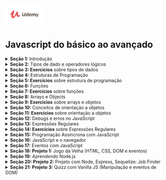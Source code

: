 <h1 align="left">
    <img alt="Udemy" title="Udemy" src="./assets/img/Udemy-logo.png" width="120px" />
</h1>

# Javascript do básico ao avançado


<details>
<summary><b>Seção 1:</b> Introdução</summary>
 - [x] 1. Apresentação do curso
 - [x] 2. Introdução
 - [ ] 3. O que é JavaScript?
 - [ ] 4. Onde o JavaScript é utilizado?
- [ ] 5. Fazendo download do VSCode (editor de texto utilizado no curso)
- [ ] 6. Como executar JS no navegador por arquivo 
- [ ] 7. Como executar JS diretamente no navegador
- [ ] 8. Maneira alternativa de executar JS
- [ ] 9. Como pesquisar problemas/dúvidas de código no Stackoverflow
- [ ] 10. Como pesquisar problemas/dúvidas de códigos no Google
- [ ] 11. Minha sugestão para você acompanhar o curso
- [ ] 12. Slides do Curso
- [ ] 13. Conclusão da seção
- [ ] 14. Arquivos do curso
</details>

<details>
<summary><b>Seção 2:</b> Tipos de dado e operadores lógicos</summary>
    - [ ] 15. Introdução da seção
    - [ ] 16. O que são tipos de dados?
    - [ ] 17. Tipo de dado: number
    - [ ] 18. Operações aritméticas com numbers
    - [ ] 19. Conhecendo os special numbers
    - [ ] 20. Tipo de dado: string
    - [ ] 21. Mais sobre strings
    - [ ] 22. Tipo de dado: boolean
    - [ ] 23. Comparações com booleans
    - [ ] 24. Operadores lógicos: teoria
    - [ ] 25. Operadores lógicos: prática
    - [ ] 26. Operador ternário
    - [ ] 27. Conhecendo os empty values
    - [ ] 28. Conversão automática de valor
    - [ ] 29. Conclusão da seção
    - [ ] <b>Teste 1:</b> Questionário sobre tipos de dados 
</details>

<details>
<summary><b>Seção 3: Exercícios</b> sobre tipos de dados</summary>
    - [ ] 30. Introdução da seção
    - [ ] 31. Exercício 01: explicação
    - [ ] 32. Exercício 01: solução
    - [ ] 33. Exercício 02: explicação
    - [ ] 34. Exercício 02: solução
    - [ ] 35. Exercício 03: explicação
    - [ ] 36. Exercício 03: solução
    - [ ] 37. Exercício 04: explicação
    - [ ] 38. Exercício 04: solução
    - [ ] 39. Exercício 05: explicação
    - [ ] 40. Exercício 05: solução
    - [ ] 41. Conclusão da seção
</details>

<details>
<summary><b>Seção 4:</b> Estruturas de Programação</summary>
    - [ ] 42. Introdução da seção
    - [ ] 43. O que é um software?
    - [ ] 44. O que são variáveis?
    - [ ] 45. Outras forma de declarar variáveis
    - [ ] 46. Convenção no nome de váriaveis
    - [ ] 47. Palavras reservadas da linguagem JavaScript
    - [ ] 48. O ambiente do JavaScript
    - [ ] 49. As estruturas das funções
    - [ ] 50. Função built in: prompt
    - [ ] 51. Função built in: alert
    - [ ] 52. Função built in: Math
    - [ ] 53. Função built in: console.log
    - [ ] 54. O que são estruturas de controle?
    - [ ] 55. Estrutura de controle: if
    - [ ] 56. Estrutura de controle: else
    - [ ] 57. Estrutura de controle: else if
    - [ ] 58. O que são estruturas de repetição?
    - [ ] 59. Estrutura de repetição: while
    - [ ] 60. Estrutura de repetição: do while
    - [ ] 61. Estrutura de repetição: for
    - [ ] 62. O que é identação?
    - [ ] 63. Utilizando break
    - [ ] 64. Utilizando continue
    - [ ] 65. Incrementação resumida
    - [ ] 66. Estrutura de controle: switch
    - [ ] 67. Um pouco mais sobre declaração de variáveis
    - [ ] 68. Como escrever comentários
    - [ ] 69. Conclusão da seção
    - [ ] <b>Teste 2:</b> Questionário sobre lógica de programação
</details>

<details>
<summary><b>Seção 5: Exercícios</b> sobre estrutura de programação</summary>
    - [ ] 70. Introdução da seção
    - [ ] 71. Exercício 06: explicação
    - [ ] 72. Exercício 06: solução
    - [ ] 73. Exercício 07: explicação
    - [ ] 74. Exercício 07: solução
    - [ ] 75. Exercício 08: explicação
    - [ ] 76. Exercício 08: solução
    - [ ] 77. Exercício 09: explicação
    - [ ] 78. Exercício 09: solução
    - [ ] 79. Exercício 10: explicação
    - [ ] 80. Exercício 10: solução
    - [ ] 81. Exercício 11: explicação
    - [ ] 82. Exercício 11: solução
    - [ ] 83. Exercício 12: explicação
    - [ ] 84. Exercício 12: solução
    - [ ] 85. Exercício 13: explicação
    - [ ] 86. Exercício 13: solução
    - [ ] 87. Exercício 14: explicação
    - [ ] 88. Exercício 14: solução
    - [ ] 89. Exercício 15: explicação
    - [ ] 90. Exercício 15: solução
    - [ ] 91. Conclusão da seção
</details>

<details>
<summary><b>Seção 6:</b> Funções</summary>
    - [ ] 92. Introdução da seção
    - [ ] 93. O que são funções?
    - [ ] 94. Definindo uma função: teoria
    - [ ] 95. Definindo uma função: prática
    - [ ] 96. Mais sobre funções
    - [ ] 97. O escopo das funções
    - [ ] 98. Mais sobre escopo
    - [ ] 99. Escopo aninhado
    - [ ] 100. Arrow functions
    - [ ] 101. Mais sobre arrow functions
    - [ ] 102. Argumentos opcionais
    - [ ] 103. Argumentos com valor default
    - [ ] 104. Closure
    - [ ] 105. Recursion
    - [ ] 106. Conclusão da seção
    - [ ] <b>Teste 3:</b> Questionário sobre funções
</details>

<details>
<summary><b>Seção 7: Exercícios</b> sobre funções</summary>
    - [ ] 107. Introdução da seção
    - [ ] 108. Exercício 16: explicação
    - [ ] 109. Exercício 16: solução
    - [ ] 110. Exercício 17: explicação
    - [ ] 111. Exercício 17: solução
    - [ ] 112. Exercício 18: explicação
    - [ ] 113. Exercício 18: solução
    - [ ] 114. Exercício 19: explicação
    - [ ] 115. Exercício 19: solução
    - [ ] 116. Exercício 20: explicação
    - [ ] 117. Exercício 20: solução
    - [ ] 118. Exercício 21: explicação
    - [ ] 119. Exercício 21: solução
    - [ ] 120. Exercício 22: explicação
    - [ ] 121. Exercício 22: solução
    - [ ] 122. Exercício 23: explicação
    - [ ] 123. Exercício 23: solução
    - [ ] 124. Exercício 24: explicação
    - [ ] 125. Exercício 24: solução
    - [ ] 126. Exercício 25: explicação
    - [ ] 127. Exercício 25: solução
    - [ ] 128. Conclusão da seção
</details>

<details>
<summary><b>Seção 8:</b> Arrays e Objects</summary>
    - [ ] 129. Introdução da seção
    - [ ] 130. O que são arrays?
    - [ ] 131. Mais sobre arrays
    - [ ] 132. O que são propriedades?
    - [ ] 133. O que são métodos?
    - [ ] 134. O que são objetos?
    - [ ] 135. Adicionando e deletando propriedades de um objeto
    - [ ] 136. Copiando propriedades de um objeto
    - [ ] 137. Verificando as chaves de um objeto
    - [ ] 138. Mutação
    - [ ] 139. Loop em arrays
    - [ ] 140. Métodos de arrays: push e pop
    - [ ] 141. Métodos de arrays: shift e unshift
    - [ ] 142. Métodos de arrays: indexOf e lastIndexOf
    - [ ] 143. Métodos de arrays: slice
    - [ ] 144. Métodos de arrays: forEach
    - [ ] 145. Métodos de arrays: includes
    - [ ] 146. Métodos de arrays: reverse
    - [ ] 147. Métodos de strings: trim
    - [ ] 148. Métodos de strings: padStart
    - [ ] 149. Métodos de strings: split
    - [ ] 150. Métodos de strings: join
    - [ ] 151. Métodos de strings: repeat
    - [ ] 152. Rest operator
    - [ ] 153. Destructuring em objetos
    - [ ] 154. Destructuring em arrays
    - [ ] 155. O que é JSON?
    - [ ] 156. Mais sobre JSON
    - [ ] 157. Convertendo JSON para string
    - [ ] 158. Conclusão
    - [ ] Teste 4: Quiz sobre arrays e objetos
</details>

<details>
<summary><b>Seção 9: Exercícios</b> sobre arrays e objetos</summary>
    - [ ] 159. Introdução da seção
    - [ ] 160. Exercício 26: explicação
    - [ ] 161. Exercício 26: solução
    - [ ] 162. Exercício 27: explicação
    - [ ] 163. Exercício 27: solução
    - [ ] 164. Exercício 28: explicação
    - [ ] 165. Exercício 28: solução
    - [ ] 166. Exercício 29: explicação
    - [ ] 167. Exercício 29: solução
    - [ ] 168. Exercício 30: explicação
    - [ ] 169. Exercício 30: solução
    - [ ] 170. Exercício 31: explicação
    - [ ] 171. Exercício 31: solução
    - [ ] 172. Exercício 32: explicação
    - [ ] 173. Exercício 32: solução
    - [ ] 174. Exercício 33: explicação
    - [ ] 175. Exercício 33: solução
    - [ ] 176. Exercício 34: explicação
    - [ ] 177. Exercício 34: solução
    - [ ] 178. Exercício 35: explicação
    - [ ] 179. Exercício 35: solução
    - [ ] 180. Conclusão da seção
</details>

<details>
    <summary><b>Seção 10:</b> Conceitos de orientação a objetos</summary>
    - [ ] 181. Introdução da seção
    - [ ] 182. O que é orientação a objetos?
    - [ ] 183. Aprofundando em métodos
    - [ ] 184. Um pouco mais sobre métodos
    - [ ] 185. Prototypes
    - [ ] 186. Avançando em prototypes
    - [ ] 187. Classes
    - [ ] 188. Instanciando classes por função
    - [ ] 189. Instanciando classes por new
    - [ ] 190. Métodos no prototype
    - [ ] 191. Class e constructor do ES6
    - [ ] 192. Override no prototype
    - [ ] 193. Métodos e propriedades em uma Class
    - [ ] 194. Symbol
    - [ ] 195. Getters e Setters
    - [ ] 196. Herança
    - [ ] 197. Operador instanceof
    - [ ] 198. Conclusão da seção
    - [ ] Teste 5: Questionário sobre OO
</details>

<details>
    <summary><b>Seção 11: Exercícios</b> sobre orientação a objetos</summary>
    - [ ] 199. Introdução da seção
    - [ ] 200. Exercício 36: explicação
    - [ ] 201. Exercício 36: solução
    - [ ] 202. Exercício 37: explicação
    - [ ] 203. Exercício 37: solução
    - [ ] 204. Exercício 38: explicação
    - [ ] 205. Exercício 38: solução
    - [ ] 206. Exercício 39: explicação
    - [ ] 207. Exercício 39: solução
    - [ ] 208. Exercício 40: explicação
    - [ ] 209. Exercício 40: solução
    - [ ] 210. Conclusão da seção
</details>

<details>
<summary><b>Seção 12:</b> Debugs e erros no JavaScript</summary>
    - [ ] 211. Introdução da seção
    - [ ] 212. O que é bug e debug?
    - [ ] 213. Strict mode
    - [ ] 214. Forma de debug: console.log
    - [ ] 215. Forma de debug: debugger
    - [ ] 216. Tratamento de input por função
    - [ ] 217. Exception
    - [ ] 218. Try e Catch
    - [ ] 219. Finally
    - [ ] 220. Assertion
    - [ ] 221. Conclusão de seção
</details>

<details>
<summary><b>Seção 13:</b> Expressões Regulares</summary>
    - [ ] 222. Introdução da seção
    - [ ] 223. O que são expressões regulares?
    - [ ] 224. Como criar uma expressão regular
    - [ ] 225. Testando uma expressão regular
    - [ ] 226. Conjuntos
    - [ ] 227. Caracteres especiais
    - [ ] 228. Caracteres especiais na prática
    - [ ] 229. Operador not !
    - [ ] 230. Operador plus +
    - [ ] 231. Operador question ?
    - [ ] 232. Operador de precisão
    - [ ] 233. Método exec
    - [ ] 234. Método match
    - [ ] 235. Choice pattern
    - [ ] 236. Regex na prática: validando domínios
    - [ ] 237. Regex na prática: validando e-mail
    - [ ] 238. Regex na prática: validando data de nascimento
    - [ ] 239. Conclusão da seção
</details>

<details>
<summary><b>Seção 14: Exercícios</b> sobre Expressões Regulares</summary>
    - [ ] 240. Introdução da seção
    - [ ] 241. Exercício 41: explicação
    - [ ] 242. Exercício 41: solução
    - [ ] 243. Exercício 42: explicação
    - [ ] 244. Exercício 42: solução
    - [ ] 245. Exercício 43: explicação
    - [ ] 246. Exercício 43: solução
    - [ ] 247. Exercício 44: explicação
    - [ ] 248. Exercício 44: solução
    - [ ] 249. Exercício 45: explicação
    - [ ] 250. Exercício 45: solução
    - [ ] 251. Conclusão da seção
</details>

<details>
    <summary><b>Seção 15:</b> Programação Assíncrona com JavaScript</summary>
    - [ ] 252. Introdução da seção
    - [ ] 253. O que é programação assíncrona?
    - [ ] 254. Utilizando callbacks
    - [ ] 255. Aprendendendo a utilizar Promises
    - [ ] 256. Falha nas Promises
    - [ ] 257. Rejeitando Promises
    - [ ] 258. Resolvendo várias Promises
    - [ ] 259. Funções assíncronas
    - [ ] 260. Utilizando await
    - [ ] 261. Generators
    - [ ] 262. Conclusão da seção
    - [ ] Teste 6: Questionário sobre programação assíncrona
</details>

<details>
<summary><b>Seção 16:</b> JavaScript e o navegador</summary>
    - [ ] 263. Introdução da seção
    - [ ] 264. Ententendo protocolos
    - [ ] 265. O que é uma URL?
    - [ ] 266. Entendendo o HTML
    - [ ] 267. A estrutura do HTML
    - [ ] 268. O HTML e o JavaScript
    - [ ] 269. O HTML e o DOM
    - [ ] 270. Entendendo o DOM
    - [ ] 271. A árvore do DOM
    - [ ] 272. Acessando elementos/tags
    - [ ] 273. Encontrando elementos teoria
    - [ ] 274. Encontrando elementos pela tag
    - [ ] 275. Encontrando elementos por id
    - [ ] 276. Encontrando elementos pela classe
    - [ ] 277. Encontrando elementos por query
    - [ ] 278. Alterando o HTML
    - [ ] 279. Inserindo elementos com insertBefore
    - [ ] 280. Inserindo elementos com appendChild
    - [ ] 281. Trocando elementos com replaceChild
    - [ ] 282. Inserindo texto nos elementos
    - [ ] 283. Criando elementos
    - [ ] 284. Manipulando atributos de elementos
    - [ ] 285. Largura e altura dos elementos
    - [ ] 286. Posições dos elementos
    - [ ] 287. Alterando CSS com JS
    - [ ] 288. Selecionando vários elementos com query
    - [ ] 289. Conclusão da seção
    - [ ] <b>Teste 7:</b> Questionário sobre DOM
</details>

<details>
    <summary><b>Seção 17:</b> Eventos com JavaScript</summary>
    - [ ] 290. Introdução da seção
    - [ ] 291. O que são eventos?
    - [ ] 292. Criando um evento
    - [ ] 293. Removendo eventos
    - [ ] 294. Objeto dos eventos
    - [ ] 295. Entendendo propagation
    - [ ] 296. Prevent default
    - [ ] 297. Eventos por tecla
    - [ ] 298. Mais sobre eventos do mouse
    - [ ] 299. Movimentos do mouse
    - [ ] 300. Eventos de scroll
    - [ ] 301. Eventos de foco
    - [ ] 302. Eventos de page load
    - [ ] 303. Debounce
    - [ ] 304. Conclusão da seção
</details>

<details>
    <summary><b>Seção 18: Projeto 1:</b> Jogo da Velha (HTML, CSS, DOM e eventos)</summary>
    - [ ] 305. Introdução do projeto
    - [ ] 306. Estruturando o projeto
    - [ ] 307. Criando o HTML
    - [ ] 308. Finalizando o CSS
    - [ ] 309. Criando a lógica do jogo
    - [ ] 310. Lógica da condição de vitória
    - [ ] 311. Declarando quem foi o vencedor
    - [ ] 312. Fazendo a IA jogar
    - [ ] 313. Conclusão do projeto
</details>

<details>
    <summary><b>Seção 19:</b> Aprendendo Node.js</summary>
    - [ ] 314. Introdução da seção
    - [ ] 315. O que é Node?
    - [ ] 316. Instalando o Node
    - [ ] 317. Testando o Node
    - [ ] 318. O comando node
    - [ ] 319. O que é npm?
    - [ ] 320. Criando um projeto
    - [ ] 321. Lendo arquivos com Node
    - [ ] 322. Escrevendo em arquivos com Node
    - [ ] 323. Criando a primeira aplicação
    - [ ] 324. O que é API?
    - [ ] 325. REST e RESTful
    - [ ] 326. Os verbos HTTP
    - [ ] 327. O que é Express?
    - [ ] 328. Instalando o Express
    - [ ] 329. O que são rotas?
    - [ ] 330. Criando a primeira aplicação com Express
    - [ ] 331. Instalando o Postman
    - [ ] 332. Testando nossa API com o Postman
    - [ ] 333. Conclusão da seção
</details>

<details>
    <summary><b>Seção 20: Projeto 2:</b> Projeto com Node, Express, Sequelize: Job Finder</summary>
    - [ ] 334. Introdução do projeto
    - [ ] 335. Criando o projeto e instalando dependências
    - [ ] 336. Iniciando o app com o Express
    - [ ] 337. Conectando ao banco de dados
    - [ ] 338. Criando a tabela
    - [ ] 339. Criando o Model
    - [ ] 340. Criando a rota para adicionar registros
    - [ ] 341. Inserindo dados no banco via Postman
    - [ ] 342. Criando layout da home
    - [ ] 343. Finalizando o layout da home
    - [ ] 344. CSS da home
    - [ ] 345. HTML da página de adicionar jobs
    - [ ] 346. CSS da página de adicionar jobs
    - [ ] 347. Instalando o handlebars
    - [ ] 348. Criando view com handlebars
    - [ ] 349. Resgatando dados do banco e colocando na view
    - [ ] 350. Fazendo a lógica da busca
    - [ ] 351. Adicionando dados ao banco via form
    - [ ] 352. Criando view da job individual
    - [ ] 353. CSS da view da job
    - [ ] 354. Deixando o layout o responsivo
    - [ ] 355. Conclusão do projeto
</details>

<details>
    <summary><b>Seção 21: Projeto 3:</b> Quizz com Vanilla JS (Manipulação e eventos de DOM)</summary>
    - [ ] 356. Apresentação do projeto
    - [ ] 357. Arquivos do projeto
    - [ ] 358. Estrutura base do projeto
    - [ ] 359. HTML do projeto
    - [ ] 360. CSS da tela de pontuação
    - [ ] 361. Finalizando CSS do projeto
    - [ ] 362. Iniciando a lógica do Quizz
    - [ ] 363. Exibindo as alternativas na tela
    - [ ] 364. Avançando questões do Quizz
    - [ ] 365. Exibindo pontuação do usuário
    - [ ] 366. Conclusão do projeto
</details>
